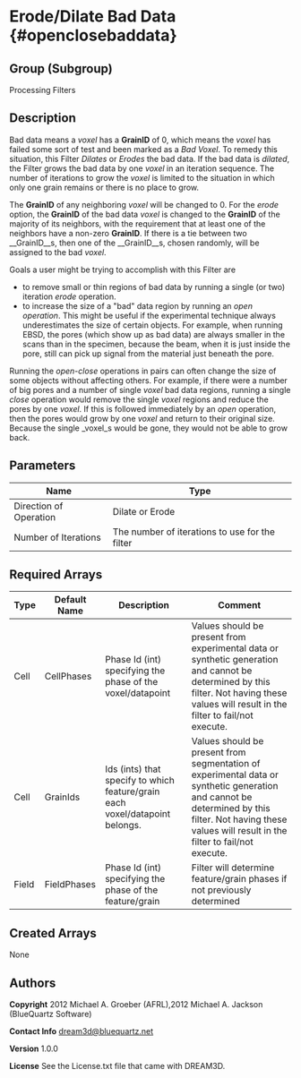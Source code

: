Erode/Dilate Bad Data {#openclosebaddata}
======

## Group (Subgroup) ##
Processing Filters

## Description ##
Bad data means a _voxel_ has a __GrainID__ of 0, which means the _voxel_ has failed some sort of test and been marked 
as a _Bad Voxel_. To remedy this situation, this Filter _Dilates_ or _Erodes_ the bad data. 
If the bad data is _dilated_, the Filter grows the bad data by one _voxel_ in an iteration sequence. The number of
 iterations to grow the _voxel_ is limited to the situation in which only one grain remains or there is no place to grow.

The __GrainID__ of any neighboring _voxel_ will be changed to 0. 
For the _erode_ option, the __GrainID__ of the bad data _voxel_ is changed to the __GrainID__ of the majority
 of its neighbors, with the requirement that at least one of the neighbors have a non-zero __GrainID__.
 If there is a tie between two __GrainID__s, then one of the __GrainID__s, chosen randomly, will be assigned to the bad _voxel_.

Goals a user might be trying to accomplish with this Filter are

- to remove small or thin regions of bad data by running a single
 (or two) iteration _erode_ operation. 
- to increase the size of a "bad" data region by running an _open operation_. This might be useful if the experimental technique 
 always underestimates the size of certain objects. 
For example, when running EBSD, the pores (which show up as
 bad data) are always smaller in the scans than in the specimen, because the
 beam, when it is just inside the pore, still can pick up signal from the
 material just beneath the pore.  

Running the _open-close_ operations in pairs can
 often change the size of some objects without affecting others.  For
 example, if there were a number of big pores and a number of single _voxel_ bad
 data regions, running a single _close_ operation would remove
 the single _voxel_ regions and reduce the pores by one _voxel_. If this is followed immediately by  an _open_
 operation, then the pores would grow by one _voxel_ and return to their original size. Because the single
_voxel_s would be gone, they would not be able to grow back.

## Parameters ## 

| Name | Type |
|------|------|
| Direction of Operation | Dilate or Erode |
| Number of Iterations | The number of iterations to use for the filter |

## Required Arrays ##

| Type | Default Name | Description | Comment |
|------|--------------|-------------|---------|
| Cell | CellPhases | Phase Id (int) specifying the phase of the voxel/datapoint | Values should be present from experimental data or synthetic generation and cannot be determined by this filter. Not having these values will result in the filter to fail/not execute. |
| Cell | GrainIds | Ids (ints) that specify to which feature/grain each voxel/datapoint belongs. | Values should be present from segmentation of experimental data or synthetic generation and cannot be determined by this filter. Not having these values will result in the filter to fail/not execute. |
| Field | FieldPhases | Phase Id (int) specifying the phase of the feature/grain | Filter will determine feature/grain phases if not previously determined |

## Created Arrays ##
None

## Authors ##

**Copyright** 2012 Michael A. Groeber (AFRL),2012 Michael A. Jackson (BlueQuartz Software)

**Contact Info** dream3d@bluequartz.net

**Version** 1.0.0

**License**  See the License.txt file that came with DREAM3D.



